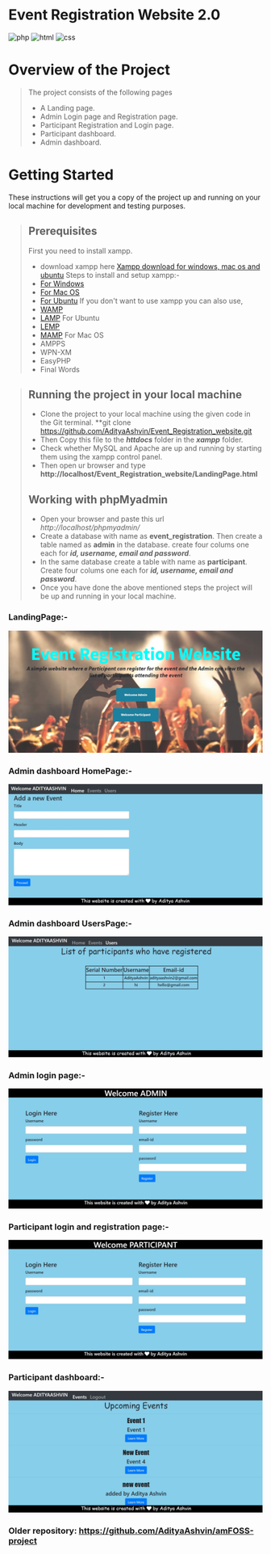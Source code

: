 # Event Registration Website 2.0
![php](https://img.shields.io/badge/Made%20with-Php-purple?style=for-the-badge&logo=php)
![html](https://img.shields.io/badge/Made%20with-HTML-orange?style=for-the-badge&logo=HTML)
![css](https://img.shields.io/badge/Made%20with-CSS-blue?style=for-the-badge&logo=CSS)
# Overview of the Project
> The project consists of the following pages
>- A Landing page.
>- Admin Login page and Registration page.
>- Participant Registration and Login page.
>- Participant dashboard.
>- Admin dashboard.
# Getting Started
These instructions will get you a copy of the project up and running on your local machine for development and testing purposes.
> ## Prerequisites
> First you need to install xampp.
>- download xampp here [Xampp download for windows, mac os and ubuntu](https://www.apachefriends.org/download.html)
> Steps to install and setup xampp:-
>- [For Windows](https://pureinfotech.com/install-xampp-windows-10/)
>- [For Mac OS](https://www.webucator.com/how-to/how-install-start-test-xampp-on-mac-osx.cfm)
>- [For Ubuntu](https://vitux.com/how-to-install-xampp-on-your-ubuntu-18-04-lts-system/)
> If you don't want to use xampp you can also use, 
>- [WAMP](https://www.instructables.com/id/Installing-WAMP-Server/) 
>- [LAMP](https://medium.com/better-programming/how-to-install-lamp-stack-on-ubuntu-db77ac018116) For Ubuntu
>- [LEMP](https://www.google.com/amp/s/websiteforstudents.com/how-to-install-lemp-on-ubuntu-16-04-18-04-18-10/amp/) 
>- [MAMP](https://documentation.mamp.info/en/MAMP-Mac/Installation/) For Mac OS
>- AMPPS
>- WPN-XM
>- EasyPHP
>- Final Words

> ## Running the project in your local machine
>- Clone the project to your local machine using the given code in the Git terminal.
> **git clone https://github.com/AdityaAshvin/Event_Registration_website.git
>- Then Copy this file to the ***httdocs*** folder in the ***xampp*** folder.
>- Check whether MySQL and Apache are up and running by starting them using the xampp control panel.
>- Then open ur browser and type **http://localhost/Event_Registration_website/LandingPage.html**
> ## Working with phpMyadmin
>- Open your browser and paste this url *http://localhost/phpmyadmin/*
>- Create a database with name as **event_registration**. Then create a table named as **admin** in the database. create four colums one each for ***id, username, email and password***.
>- In the same database create a table with name as **participant**. Create four colums one each for ***id, username, email and password***.
>- Once you have done the above mentioned steps the project will be up and running in your local machine.

### LandingPage:-
![landingPage](images/LandingPage.JPG)
### Admin dashboard HomePage:-
![admin dashboard](images/AdminDashboard_Home.JPG)
### Admin dashboard UsersPage:-
![admin dashboard](images/AdminDashboard_Users.JPG)
### Admin login page:-
![admin login](images/Admin_Login_and_Registration.JPG)
### Participant login and registration page:-
![participant login and registration](images/Participant_Registration_and_Login.JPG)
### Participant dashboard:-
![participant dashboard](images/Participant_Dashboard.JPG)
### Older repository: https://github.com/AdityaAshvin/amFOSS-project
